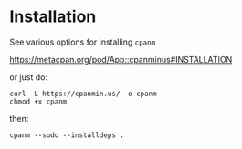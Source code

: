 # Installation #

See various options for installing `cpanm`

https://metacpan.org/pod/App::cpanminus#INSTALLATION

or just do:


```
curl -L https://cpanmin.us/ -o cpanm
chmod +x cpanm
```

then:

`cpanm --sudo --installdeps .`
